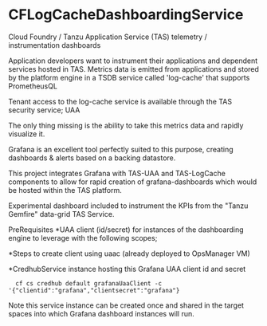 # CFLogCacheDashboardingService

Cloud Foundry / Tanzu Application Service (TAS) telemetry / instrumentation dashboards

Application developers want to instrument their applications and dependent services hosted in TAS. Metrics data is emitted from applications and stored by the platform engine in a TSDB service called 'log-cache' that supports PrometheusQL

Tenant access to the log-cache service is available through the TAS security service; UAA

The only thing missing is the ability to take this metrics data and rapidly visualize it.

Grafana is an excellent tool perfectly suited to this purpose, creating dashboards & alerts based on a backing datastore.

This project integrates Grafana with TAS-UAA and TAS-LogCache components to allow for rapid creation of grafana-dashboards which would be hosted within the TAS platform.

Experimental dashboard included to instrument the KPIs from the "Tanzu Gemfire" data-grid TAS Service.



PreRequisites
*UAA client (id/secret) for instances of the dashboarding engine to leverage with the following scopes;

*Steps to create client using uaac (already deployed to OpsManager VM)

*CredhubService instance hosting this Grafana UAA client id and secret
```
  cf cs credhub default grafanaUaaClient -c '{"clientid":"grafana","clientsecret":"grafana"}
```
Note this service instance can be created once and shared in the target spaces into which Grafana dashboard instances will run.





